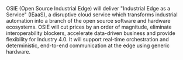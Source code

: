 OSIE (Open Source Industrial Edge) will deliver "Industrial Edge as a Service" (IEaaS), a disruptive cloud service
which transforms industrial automation into a branch of the open source software and hardware ecosystems. OSIE
will cut prices by an order of magnitude, eliminate interoperability blockers, accelerate data-driven business and
provide flexibility for Industry 4.0. It will support real-time orchestration and deterministic, end-to-end
communication at the edge using generic hardware.
